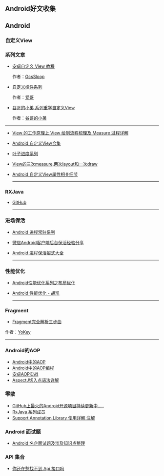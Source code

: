 ##  Android好文收集

## Android

### 自定义View

### 系列文章

- [安卓自定义 View 教程](http://www.gcssloop.com/customview/CustomViewIndex)

   作者：[GcsSloop](http://www.gcssloop.com)  

- [自定义控件系列](http://blog.csdn.net/column/details/androidcustomview.html)

   作者：[爱哥](http://blog.csdn.net/aigestudio)

- [谷哥的小弟 系列重学自定义View](http://blog.csdn.net/lfdfhl/article/details/51671038)

  作者：[谷哥的小弟](http://blog.csdn.net/aigestudio)

---

- [View 的工作原理上 View 绘制流程梳理及 Measure 过程详解](http://yongyu.itscoder.com/2016/09/11/view_measure/)

- [Android 自定义View合集](http://blog.csdn.net/u011507982/article/details/51199644)

- [叶子进度系列](http://ms.csdn.net/geek/188310?from=singlemessage)

- [View的三次measure,两次layout和一次draw](http://blog.csdn.net/u012422440/article/details/52972825)

- [Android 自定义View属性相关细节](https://mp.weixin.qq.com/s?__biz=MzAxMTI4MTkwNQ==&mid=2650820236&idx=1&sn=6dec4ff1efeda3224b5a40fdad862404&scene=0#wechat_redirect)

  ---


### RXJava

- [GitHub](https://github.com/kaushikgopal/RxJava-Android-Samples)

  ---

### 进场保活

- [Android 进程常驻系列](http://blog.csdn.net/marswin89/article/details/50899838)

- [微信Android客户端后台保活经验分享](http://mp.weixin.qq.com/s?__biz=MzA3ODg4MDk0Ng==&mid=403254393&idx=1&sn=8dc0e3a03031177777b5a5876cb210cc&scene=1&srcid=0402fANUWIotbVLECw4Ytz4K#wechat_redirect )

- [Android 进程保活招式大全](https://mp.weixin.qq.com/s/OXiFQNTyCHpqSP6B9HOiHw)

  ---

### 性能优化

- [Android性能优化系列之布局优化](http://blog.csdn.net/u012124438/article/details/54564659)

- [Android 性能优化 - 胡凯](http://hukai.me/blog/categories/android-performance/)

  ---

### Fragment
- [Fragment完全解析三步曲 ](http://www.jianshu.com/p/d9143a92ad94)

作者：[YoKey](https://github.com/YoKeyword)  

----

### Android的AOP

- [Android中的AOP](http://blog.csdn.net/sinat_15877283/article/details/61195145)
- [Android中的AOP编程](http://www.devtf.cn/?p=981)
- [安卓AOP实战](http://www.jianshu.com/p/b96a68ba50db)
- [AspectJ切入点语法详解](http://sishuok.com/forum/posts/list/281.html;jsessionid=AD7EA207772FD45F3E5247EAE86479A8)

### 零散
- [GitHub上最火的Android开源项目持续更新中.....](https://github.com/open-android/Android)
- [RxJava 系列成员](http://lovehaodong.cn/2017/03/11/RxJava%20%E5%AE%B6%E6%97%8F/)
- [Support Annotation Library 使用详解 注解](http://www.jcodecraeer.com/a/anzhuokaifa/androidkaifa/2017/0330/7759.html)


### Android 面试题
- [Android 名企面试题及涉及知识点整理](https://github.com/helen-x/AndroidInterview)

### API 集合
- [你还在愁找不到 Api 接口吗](http://mp.weixin.qq.com/s?__biz=MzI0NTcxNTg5Mg==&mid=2247484000&idx=1&sn=4d327cffba6ab055141ef3871a3b4ede&chksm=e94b04bbde3c8dadef62bf44a6f5f91cd336187ee415e3db3084f18ad137d1d7d61da12ac12d&mpshare=1&scene=23&srcid=0315dGehPSm7CF7ayJwLrHLS#rd)